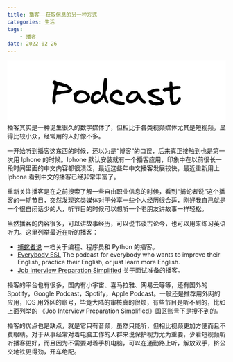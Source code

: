 ```yaml
---
title: 播客——获取信息的另一种方式
categories: 生活
tags: 
    - 播客
date: 2022-02-26
---
```


![podcast](../images/2022/008r2nFzgy1gzsiyyyxz1j30l205wdg5.jpg)
播客其实是一种诞生很久的数字媒体了，但相比于各类视频媒体尤其是短视频，显得比较小众，经常用的人好像不多。

一开始听到播客这东西的时候，还以为是“博客”的口误，后来真正接触到也是第一次用 Iphone 的时候。Iphone 默认安装就有一个播客应用，印象中在以前很长一段时间里面的中文内容都很溃泛，最近这些年中文播客发展较快，最近重新用上 Iphone 看到中文的播客已经非常丰富了。

重新关注播客是在之前搜索了解一些自由职业信息的时候，看到“捕蛇者说”这个播客的一期节目，突然发现这类媒体对于分享一些个人经历很合适，刚好我自己就是一个很自闭话少的人，听节目的时候可以想听一个老朋友讲故事一样轻松。

当然播客的内容很多，可以讲故事经历，可以说书谈古论今，也可以用来练习英语听力。这里列举最近在听的播客：

 - [捕蛇者说](https://pythonhunter.org/) 一档关于编程、程序员和 Python 的播客。
 - [Everybody ESL](https://everybodyesl.simplecast.com/) The podcast for everybody who wants to improve their English, practice their English, or just learn more English.
 - [Job Interview Preparation Simplified](https://www.interviewpreparationsimplified.com/podcasts/) 关于面试准备的播客。

播客的平台也有很多，国内有小宇宙、喜马拉雅、网易云等等，还有国外的 Spotify，Google Podcast，Spotify，Apple Podcast。一般还是推荐用外网的应用，IOS 用外区的账号，毕竟大陆的审核真的很烦，有些节目是听不到的，比如上面列举的 《Job Interview Preparation Simplified》国区账号下是搜不到的。

播客的优点也是缺点，就是它只有音频，虽然只能听，但相比视频更加方便而且不费眼睛。对于从事经常对着电脑工作的人群来说保护视力尤为重要，少看短视频听听播客更好，而且因为不需要对着手机电脑，可以在通勤路上听，解放双手，挤公交地铁更得劲，开车绝配。


